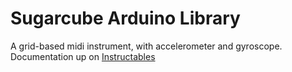 # Sugarcube Arduino Library

A grid-based midi instrument, with accelerometer and gyroscope.  
Documentation up on <a href="http://www.instructables.com/id/Sugarcube-MIDI-Controller/" target="_blank">Instructables</a>
